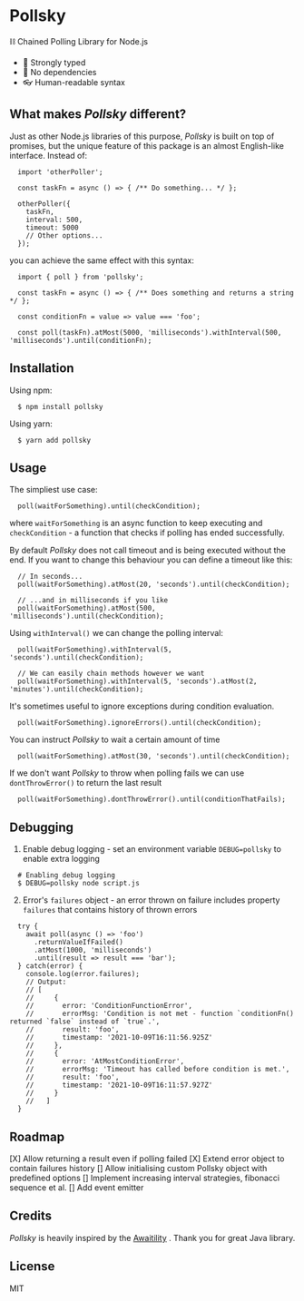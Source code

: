 # Pollsky

⛓ Chained Polling Library for Node.js

- 💪 Strongly typed
- 🧩 No dependencies
- 👓 Human-readable syntax

## What makes *Pollsky* different?

Just as other Node.js libraries of this purpose, *Pollsky* is built on top of promises, but the unique feature of this package is an almost English-like interface. Instead of:

```
  import 'otherPoller';

  const taskFn = async () => { /** Do something... */ };

  otherPoller({
    taskFn,
    interval: 500,
    timeout: 5000
    // Other options... 
  });
```

you can achieve the same effect with this syntax: 

```
  import { poll } from 'pollsky';

  const taskFn = async () => { /** Does something and returns a string */ };

  const conditionFn = value => value === 'foo';

  const poll(taskFn).atMost(5000, 'milliseconds').withInterval(500, 'milliseconds').until(conditionFn);
```

## Installation

Using npm:

```
  $ npm install pollsky
```

Using yarn:

```
  $ yarn add pollsky
```

## Usage

The simpliest use case:

```
  poll(waitForSomething).until(checkCondition);
```

where `waitForSomething` is an async function to keep executing and `checkCondition` - a function that checks if polling has ended successfully.  

By default *Pollsky* does not call timeout and is being executed without the end. If you want to change this behaviour you can define a timeout like this:

```
  // In seconds...
  poll(waitForSomething).atMost(20, 'seconds').until(checkCondition);

  // ...and in milliseconds if you like
  poll(waitForSomething).atMost(500, 'milliseconds').until(checkCondition);
```

Using `withInterval()` we can change the polling interval:
```
  poll(waitForSomething).withInterval(5, 'seconds').until(checkCondition);

  // We can easily chain methods however we want
  poll(waitForSomething).withInterval(5, 'seconds').atMost(2, 'minutes').until(checkCondition);
```

It's sometimes useful to ignore exceptions during condition evaluation.
```
  poll(waitForSomething).ignoreErrors().until(checkCondition);
```

You can instruct *Pollsky* to wait a certain amount of time
```
  poll(waitForSomething).atMost(30, 'seconds').until(checkCondition);
```

If we don't want *Pollsky* to throw when polling fails we can use `dontThrowError()` to return the last result
```
  poll(waitForSomething).dontThrowError().until(conditionThatFails);
```

## Debugging

1. Enable debug logging - set an environment variable `DEBUG=pollsky` to enable extra logging
```
  # Enabling debug logging
  $ DEBUG=pollsky node script.js
```

2. Error's `failures` object - an error thrown on failure includes property `failures` that contains history of thrown errors
```
  try {
    await poll(async () => 'foo')
      .returnValueIfFailed()
      .atMost(1000, 'milliseconds')
      .until(result => result === 'bar');
  } catch(error) {
    console.log(error.failures);
    // Output:
    // [
    //     {
    //       error: 'ConditionFunctionError',
    //       errorMsg: 'Condition is not met - function `conditionFn() returned `false` instead of `true`.',
    //       result: 'foo',
    //       timestamp: '2021-10-09T16:11:56.925Z'
    //     },
    //     {
    //       error: 'AtMostConditionError',
    //       errorMsg: 'Timeout has called before condition is met.',
    //       result: 'foo',
    //       timestamp: '2021-10-09T16:11:57.927Z'
    //     }
    //   ]
  }
```

## Roadmap

[X] Allow returning a result even if polling failed
[X] Extend error object to contain failures history
[] Allow initialising custom Pollsky object with predefined options
[] Implement increasing interval strategies, fibonacci sequence et al.
[] Add event emitter

## Credits

*Pollsky* is heavily inspired by the [Awaitility](https://github.com/awaitility/awaitility) . Thank you for great Java library.

## License

MIT
